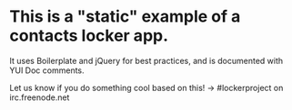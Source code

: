 # This is a "static" example of a contacts locker app. #

It uses Boilerplate and jQuery for best practices, and is documented with YUI Doc comments.

Let us know if you do something cool based on this!
-> #lockerproject on irc.freenode.net
